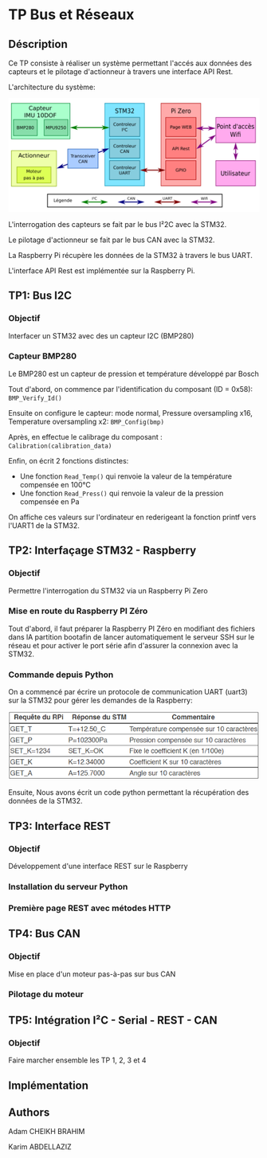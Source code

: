 # TP Bus et Réseaux





## Déscription

Ce TP consiste à réaliser un système permettant l'accés aux données des capteurs et le pilotage d'actionneur à travers une interface API Rest.

L'architecture du système:

![architecture](https://github.com/CBAdamENSEA/TP-Bus-et-reseaux/blob/master/media/System_architecture.PNG)

L'interrogation des capteurs se fait par le bus I²2C avec la STM32.

Le pilotage d'actionneur se fait par le bus CAN avec la STM32.

La Raspberry Pi récupère les données de la STM32 à travers le bus UART.

L'interface API Rest est implémentée sur la Raspberry Pi.

## TP1: Bus I2C

### Objectif

Interfacer un STM32 avec des un capteur I2C (BMP280)

### Capteur BMP280

Le BMP280 est un capteur de pression et température développé par Bosch

Tout d'abord, on commence par l'identification du composant (ID = 0x58): `BMP_Verify_Id()`

Ensuite on configure le capteur: mode normal, Pressure oversampling x16, Temperature oversampling x2: `BMP_Config(bmp)`

Après, en effectue le calibrage du composant : `Calibration(calibration_data)`

Enfin, on écrit 2 fonctions distinctes:
* Une fonction `Read_Temp()` qui renvoie la valeur de la température compensée en 100°C
* Une fonction `Read_Press()` qui renvoie la valeur de la pression compensée en Pa

On affiche ces valeurs sur l'ordinateur en rederigeant la fonction printf vers l'UART1 de la STM32.

## TP2: Interfaçage STM32 - Raspberry

### Objectif

Permettre l'interrogation du STM32 via un Raspberry Pi Zero

### Mise en route du Raspberry PI Zéro

Tout d'abord, il faut préparer la Raspberry PI Zéro en modifiant des fichiers dans lA partition bootafin de lancer 
automatiquement le serveur SSH sur le réseau et pour activer le port série afin d'assurer la connexion avec la STM32.

### Commande depuis Python

On a commencé par écrire un protocole de communication UART (uart3) sur la STM32 pour gérer les demandes de la Raspberry:

![architecture](https://github.com/CBAdamENSEA/TP-Bus-et-reseaux/blob/master/media/protocole.PNG)

Ensuite, Nous avons écrit un code python permettant la récupération des données de la STM32.

## TP3: Interface REST

### Objectif

Développement d'une interface REST sur le Raspberry

### Installation du serveur Python



### Première page REST avec métodes HTTP



## TP4: Bus CAN 

### Objectif

Mise en place d'un moteur pas-à-pas sur bus CAN

### Pilotage du moteur



## TP5: Intégration I²C - Serial - REST - CAN

### Objectif

Faire marcher ensemble les TP 1, 2, 3 et 4





## Implémentation 
































## Authors

Adam CHEIKH BRAHIM

Karim ABDELLAZIZ
